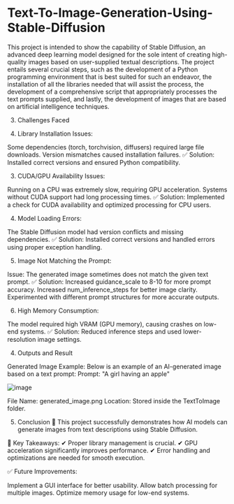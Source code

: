 # Text-To-Image-Generation-Using-Stable-Diffusion
This project is intended to show the capability of Stable Diffusion, an advanced deep learning model designed for the sole intent of creating high-quality images based on user-supplied textual descriptions. The project entails several crucial steps, such as the development of a Python programming environment that is best suited for such an endeavor, the installation of all the libraries needed that will assist the process, the development of a comprehensive script that appropriately processes the text prompts supplied, and lastly, the development of images that are based on artificial intelligence techniques.

3. Challenges Faced
   
1. Library Installation Issues:
   
Some dependencies (torch, torchvision, diffusers) required large file downloads.
Version mismatches caused installation failures.
✅ Solution: Installed correct versions and ensured Python compatibility.

3. CUDA/GPU Availability Issues:
   
Running on a CPU was extremely slow, requiring GPU acceleration.
Systems without CUDA support had long processing times.
✅ Solution: Implemented a check for CUDA availability and optimized processing for CPU users.

4. Model Loading Errors:
   
The Stable Diffusion model had version conflicts and missing dependencies.
✅ Solution: Installed correct versions and handled errors using proper exception handling.

5. Image Not Matching the Prompt:
   
Issue: The generated image sometimes does not match the given text prompt.
✅ Solution:
Increased guidance_scale to 8-10 for more prompt accuracy.
Increased num_inference_steps for better image clarity.
Experimented with different prompt structures for more accurate outputs.

6. High Memory Consumption:
   
The model required high VRAM (GPU memory), causing crashes on low-end systems.
✅ Solution: Reduced inference steps and used lower-resolution image settings.

4. Outputs and Result
   
 Generated Image Example:
Below is an example of an AI-generated image based on a text prompt:
Prompt: "A girl having an apple"

![image](https://github.com/user-attachments/assets/186e98b6-ae29-446b-9cfd-10af5889d579)


File Name: generated_image.png
Location: Stored inside the TextToImage folder.

5. Conclusion
🚀 This project successfully demonstrates how AI models can generate images from text descriptions using Stable Diffusion.

🔹 Key Takeaways:
✔ Proper library management is crucial.
✔ GPU acceleration significantly improves performance.
✔ Error handling and optimizations are needed for smooth execution.

✅ Future Improvements:

Implement a GUI interface for better usability.
Allow batch processing for multiple images.
Optimize memory usage for low-end systems.
